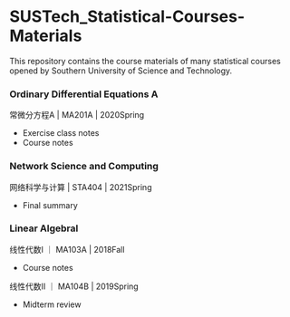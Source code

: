 # SUSTech_Statistical-Courses-Materials

This repository contains the course materials of many statistical courses opened by Southern University of Science and Technology.

### Ordinary Differential Equations A
常微分方程A | MA201A | 2020Spring
- Exercise class notes
- Course notes

### Network Science and Computing
网络科学与计算 | STA404 | 2021Spring
- Final summary

### Linear Algebral
线性代数I ｜ MA103A | 2018Fall
- Course notes

线性代数II ｜ MA104B | 2019Spring
- Midterm review
